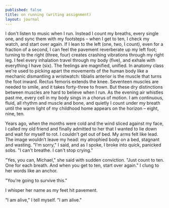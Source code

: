 ```yaml
---
published: false
title: on running (writing assignment)
layout: journal
---
```


I don't listen to music when I run. Instead I count my breaths, every single one, and sync them with my footsteps – when I get to ten, I check my watch, and start over again. If I lean to the left (one, two, I count), even for a fraction of a second, I can feel the pavement reverberate up my left foot; turning to the right (three, four) creates crashing vibrations through my right leg. I feel every inhalation travel through my body (five), and exhale with everything I have (six). The feelings are magnified, unified. In anatomy class we're used to picking apart the movements of the human body like a mechanic dismantling a wristwatch: tibialis anterior is the muscle that turns the foot inward. Rectus femoris extends the knee. Seventeen muscles are needed to smile, and it takes forty-three to frown. But these dry distinctions between muscles are hard to believe when I run. As the evening air whistles past me, every cell in my body sings in a chorus of motion. I am continuous, fluid, all rhythm and muscle and bone, and quietly I count under my breath until the warm light of my childhood home appears on the horizon – eight, nine, ten.

Years ago, when the months were cold and the wind sliced against my face, I called my old friend and finally admitted to her that I wanted to lie down and wait for myself to rot. I couldn't get out of bed. My arms felt like lead. The image wouldn’t leave my head: my atrophied body on a bed, stagnant and wasting. "I'm sorry," I said, and as I spoke, I broke into quick, panicked sobs. "I can't breathe. I can't stop crying."

"Yes, you can, Michael," she said with sudden conviction. "Just count to ten. One for each breath. And when you get to ten, start over again." I clung to her words like an anchor.

"You're going to survive this."

I whisper her name as my feet hit pavement.

"I am alive," I tell myself. "I am alive."

